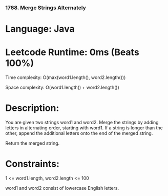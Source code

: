 ### 1768. Merge Strings Alternately
# Language: Java
# Leetcode Runtime: 0ms (Beats 100%)

Time complexity: O(max(word1.length(), word2.length()))

Space complexity: O(word1.length() + word2.length())

# Description:
You are given two strings word1 and word2. Merge the strings by adding letters in alternating order, starting with word1. If a string is longer than the other, append the additional letters onto the end of the merged string.

Return the merged string.
# Constraints:

1 <= word1.length, word2.length <= 100

word1 and word2 consist of lowercase English letters.
